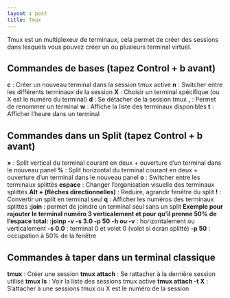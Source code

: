 ```yaml
---
layout : post
title: Tmux
---
```

Tmux est un multiplexeur de terminaux, cela permet de créer des sessions dans lesquels vous pouvez créer un ou plusieurs terminal virtuel.


## Commandes de bases (tapez Control + b avant)

**c** : Créer un nouveau terminal dans la session tmux active
**n** : Switcher entre les différents terminaux de la session
**X** : Choisir un terminal spécifique (ou X est le numéro du terminal)
**d** : Se détacher de la session tmux
**,** : Permet de renommer un terminal
**w** : Affiche la liste des terminaux disponibles
**t** : Afficher l’heure dans un terminal

## Commandes dans un Split (tapez Control + b avant)

 **»** : Split vertical du terminal courant en deux + ouverture d’un terminal dans le nouveau panel
**%** : Split horizontal du terminal courant en deux + ouverture d’un terminal dans le nouveau panel
**o** : Switcher entre les terminaux splittés
**espace** : Changer l’organisation visuelle des terminaux splittés
**Alt + (flèches directionnelles)** : Reduire, agrandir fenêtre du split
**!** : Convertir un split en terminal seul
**q** : Afficher les numéros des terminaux splittés
**:join** : permet de joindre un terminal seul sans un split
**Exemple pour rajouter le terminal numéro 3 verticalement et pour qu’il prenne 50% de l’espace total:
:joinp -v -s 3.0 -p 50**
**-h ou -v** : horizontalement ou verticalement
**-s 0.0** : terminal 0 et volet 0 (volet si écran splitté)
**-p 50** : occupation à 50% de la fenêtre

## Commandes à taper dans un terminal classique

**tmux** : Créer une session
**tmux attach** : Se rattacher à la dernière session utilisé
**tmux ls** : Voir la liste des sessions tmux active
**tmux attach -t X** : S’attacher à une sessions tmux ou X est le numéro de la session
